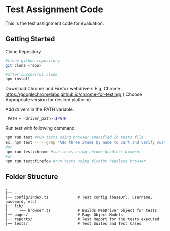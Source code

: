 # Test Assignment Code

   This is the test assignment code for evaluation.

## Getting Started

 Clone Repository 

```bash
#clone github repository
git clone <repo>

#after successful clone
npm install
```

Download Chrome and Firefox webdrivers
E.g. Chrome :  https://googlechromelabs.github.io/chrome-for-testing/ ( Choose Appropriate version for desired platform)

Add drivers in the PATH variable.

```bash
 PATH = <driver_path>:$PATH
```

Run test with following command:
```bash
npm run test #run tests using browser specified in tests file
ex. npm test -- --grep "Add three items by name to cart and verify customer is able to successfully checkout"
#or
npm run test:chrome #run tests using chrome headless browser
#or
npm run test:firefox #run tests using firefox headless browser
```

## Folder Structure

```
.
├── ...
|── config/index.ts             # Test config (baseUrl, username, password, etc)
├── lib/
│     ├── browser.ts            # Builds WebDriver object for tests
|── pages/                      # Page Object Models
|── reports/                    # Test Report for the tests executed
|── tests/                      # Test Suites and Test Cases
```

